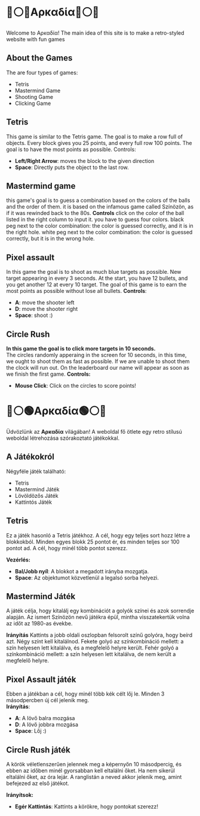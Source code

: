 # 🔴⚪🔵Αρκαδία🔵⚪🔴

Welcome to Αρκαδία!
The main idea of this site is to make a retro-styled website with fun games

## About the Games

The are four types of games: 

- Tetris
- Mastermind Game
- Shooting Game
- Clicking Game

## Tetris
This game is similar to the Tetris game. The goal is to make a row full of objects. Every block gives you 25 points, and every full row 100 points. The goal is to have the most points as possible.
Controls:
- **Left/Right Arrow**: moves the block to the given direction
- **Space**: Directly puts the object to the last row.





## Mastermind game
this game's goal is to guess a combination based on the colors of the balls and the order of them. it is based on the infamous game called Színözön, as if it was rewinded back to the 80s.
**Controls**
click on the color of the ball listed in the right column to input it. you have to guess four colors.
black peg next to the color combination: the color is guessed correctly, and it is in the right hole.
white peg next to the color combination: the color is guessed correctly, but it is in the wrong hole.

## Pixel assault
In this game the goal is to shoot as much blue targets as possible. New target appearing in every 3 seconds. At the start, you have 12 bullets, and you get another 12 at every 10 target. The goal of this game is to earn the most points as possible without lose all bullets. 
**Controls**:
- **A**: move the shooter left
- **D**: move the shooter right
- **Space**: shoot :)

## Circle Rush
**In this game the goal is to click more targets in 10 seconds.**  
The circles randomly apperaing in the screen for 10 seconds, in this time, we ought to shoot them as fast as possible. If we are unable to shoot them the clock will run out.
On the leaderboard our name will appear as soon as we finish the first game.
**Controls:**
- **Mouse Click**: Click on the circles to score points!



# 🔴⚪🟢Αρκαδία🟢⚪🔴

Üdvözlünk az **Αρκαδία** világában!
A weboldal fő ötlete egy retro stílusú weboldal létrehozása szórakoztató játékokkal.

## A Játékokról

Négyféle játék található:

- Tetris
- Mastermind Játék
- Lövöldözős Játék
- Kattintós Játék

## Tetris

Ez a játék hasonló a Tetris játékhoz. A cél, hogy egy teljes sort hozz létre a blokkokból. Minden egyes blokk 25 pontot ér, és minden teljes sor 100 pontot ad. A cél, hogy minél több pontot szerezz.

**Vezérlés:**
- **Bal/Jobb nyíl**: A blokkot a megadott irányba mozgatja.
- **Space**: Az objektumot közvetlenül a legalsó sorba helyezi.


## Mastermind Játék
A játék célja, hogy kitalálj egy kombinációt a golyók színei és azok sorrendje alapján. Az ismert Színözön nevű játékra épül, mintha visszatekertük volna az időt az 1980-as évekbe.

**Irányítás**
Kattints a jobb oldali oszlopban felsorolt színű golyóra, hogy beírd azt. Négy színt kell kitalálnod. Fekete golyó az színkombináció mellett: a szín helyesen lett kitalálva, és a megfelelő helyre került. Fehér golyó a színkombináció mellett: a szín helyesen lett kitalálva, de nem került a megfelelő helyre.

## Pixel Assault játék
Ebben a játékban a cél, hogy minél több kék célt lőj le. Minden 3 másodpercben új cél jelenik meg.  
**Irányítás**:
- **A**: A lövő balra mozgása  
- **D**: A lövő jobbra mozgása  
- **Space**: Lőj :)

## Circle Rush játék

A körök véletlenszerűen jelennek meg a képernyőn 10 másodpercig, és ebben az időben minél gyorsabban kell eltalálni őket. Ha nem sikerül eltalálni őket, az óra lejár.
A ranglistán a neved akkor jelenik meg, amint befejezed az első játékot.

**Irányítsok:**
- **Egér Kattintás**: Kattints a körökre, hogy pontokat szerezz!
